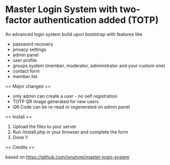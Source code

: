 Master Login System with two-factor authentication added (TOTP)
===================  

An advanced login system build upon bootstrap with features like  
- password recovery  
- privacy settings  
- admin panel  
- user profile  
- groups system (member, moderator, administrator and your custom one)  
- contact form  
- member list  

== Major changes ==  
- only admin can create a user - no self registration
- TOTP QR image generated for new users
- QR Code can be re-read or regenerated on admin panel 
 

== Install ==  

1. Upload the files to your server  
2. Run /install.php in your browser and complete the form  
3. Done !!


== Credits ==  

based on https://github.com/ionutvmi/master-login-system
  